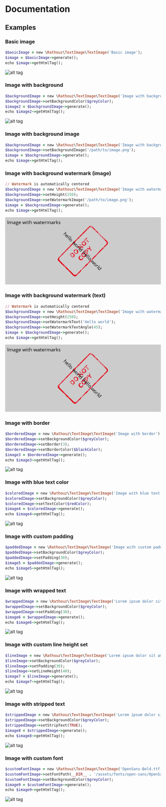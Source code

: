 Documentation
======

## Examples ##

### Basic image ###

```ruby
$basicImage = new \Rathouz\TextImage\TextImage('Basic image');
$image = $basicImage->generate();
echo $image->getHtmlTag();
```

![alt tag](https://raw.githubusercontent.com/rathouz/text-image/master/examples/assets/images/image1.png)

### Image with background ###

```ruby
$backgroundImage = new \Rathouz\TextImage\TextImage('Image with background');
$backgroundImage->setBackgroundColor($greyColor);
$image2 = $backgroundImage->generate();
echo $image2->getHtmlTag();
```

![alt tag](https://raw.githubusercontent.com/rathouz/text-image/master/examples/assets/images/image2.png)

### Image with background image ###

```ruby
$backgroundImage = new \Rathouz\TextImage\TextImage('Image with background image');
$backgroundImage->setBackgroundImage('/path/to/image.png');
$image = $backgroundImage->generate();
echo $image->getHtmlTag();
```

### Image with background watermark (image) ###

```ruby
// Watermark is automatically centered
$backgroundImage = new \Rathouz\TextImage\TextImage('Image with watermarks');
$backgroundImage->setHeight(250);
$backgroundImage->setWatermarkImage('/path/to/image.png');
$image = $backgroundImage->generate();
echo $image->getHtmlTag();
```

![alt tag](https://raw.githubusercontent.com/minhchu/text-image/master/examples/assets/images/image10.png)

### Image with background watermark (text) ###

```ruby
// Watermark is automatically centered
$backgroundImage = new \Rathouz\TextImage\TextImage('Image with watermarks');
$backgroundImage->setHeight(250);
$backgroundImage->setWatermarkText('Hello world');
$backgroundImage->setWatermarkTextAngle(45);
$image = $backgroundImage->generate();
echo $image->getHtmlTag();
```

![alt tag](https://raw.githubusercontent.com/minhchu/text-image/master/examples/assets/images/image10.png)

### Image with border ###

```ruby
$borderedImage = new \Rathouz\TextImage\TextImage('Image with border');
$borderedImage->setBackgroundColor($greyColor);
$borderedImage->setBorder(3);
$borderedImage->setBorderColor($blackColor);
$image3 = $borderedImage->generate();
echo $image3->getHtmlTag();
```

![alt tag](https://raw.githubusercontent.com/rathouz/text-image/master/examples/assets/images/image3.png)

### Image with blue text color ###

```ruby
$coloredImage = new \Rathouz\TextImage\TextImage('Image with blue text color');
$coloredImage->setBackgroundColor($greyColor);
$coloredImage->setTextColor($redColor);
$image4 = $coloredImage->generate();
echo $image4->getHtmlTag();
```

![alt tag](https://raw.githubusercontent.com/rathouz/text-image/master/examples/assets/images/image4.png)

### Image with custom padding ###

```ruby
$paddedImage = new \Rathouz\TextImage\TextImage('Image with custom padding');
$paddedImage->setBackgroundColor($greyColor);
$paddedImage->setPadding(30);
$image5 = $paddedImage->generate();
echo $image5->getHtmlTag();
```

![alt tag](https://raw.githubusercontent.com/rathouz/text-image/master/examples/assets/images/image5.png)

### Image with wrapped text ###

```ruby
$wrappedImage = new \Rathouz\TextImage\TextImage('Lorem ipsum dolor sit amet, consectetur adipiscing elit. Maecenas ac eros finibus, pretium erat non, fermentum leo. Curabitur hendrerit lobortis risus.');
$wrappedImage->setBackgroundColor($greyColor);
$wrappedImage->setPadding(30);
$image6 = $wrappedImage->generate();
echo $image6->getHtmlTag();
```

![alt tag](https://raw.githubusercontent.com/rathouz/text-image/master/examples/assets/images/image6.png)

### Image with custom line height set ###

```ruby
$lineImage = new \Rathouz\TextImage\TextImage('Lorem ipsum dolor sit amet, consectetur adipiscing elit. Maecenas ac eros finibus, pretium erat non, fermentum leo. Curabitur hendrerit lobortis risus.');
$lineImage->setBackgroundColor($greyColor);
$lineImage->setPadding(30);
$lineImage->setLineHeight(40);
$image7 = $lineImage->generate();
echo $image7->getHtmlTag();
```

![alt tag](https://raw.githubusercontent.com/rathouz/text-image/master/examples/assets/images/image7.png)

### Image with stripped text ###

```ruby
$strippedImage = new \Rathouz\TextImage\TextImage('Lorem ipsum dolor sit amet, consectetur adipiscing elit. Maecenas ac eros finibus, pretium erat non, fermentum leo. Curabitur hendrerit lobortis risus.');
$strippedImage->setBackgroundColor($greyColor);
$strippedImage->setStripText(TRUE);
$image8 = $strippedImage->generate();
echo $image8->getHtmlTag();
```

![alt tag](https://raw.githubusercontent.com/rathouz/text-image/master/examples/assets/images/image8.png)

### Image with custom font ###

```ruby
$customFontImage = new \Rathouz\TextImage\TextImage('OpenSans-Bold.ttf');
$customFontImage->setFontPath(__DIR__ . '/assets/fonts/open-sans/OpenSans-Bold.ttf');
$customFontImage->setBackgroundColor($greyColor);
$image9 = $customFontImage->generate();
echo $image9->getHtmlTag();
```

![alt tag](https://raw.githubusercontent.com/rathouz/text-image/master/examples/assets/images/image9.png)
